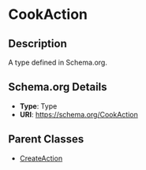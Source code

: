 # CookAction

## Description
A type defined in Schema.org.

## Schema.org Details
- **Type**: Type
- **URI**: https://schema.org/CookAction

## Parent Classes
- [CreateAction](../CreateAction.md)

